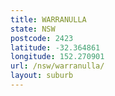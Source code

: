 ```yaml
---
title: WARRANULLA
state: NSW
postcode: 2423
latitude: -32.364861
longitude: 152.270901
url: /nsw/warranulla/
layout: suburb
---
```

